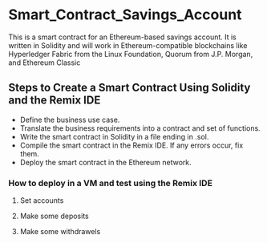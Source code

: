 # Smart_Contract_Savings_Account
This is a smart contract for an Ethereum-based savings account. It is written in Solidity and will work in Ethereum-compatible blockchains like Hyperledger Fabric from the Linux Foundation, Quorum from J.P. Morgan, and Ethereum Classic

## Steps to Create a Smart Contract Using Solidity and the Remix IDE

* Define the business use case.
* Translate the business requirements into a contract and set of functions.
* Write the smart contract in Solidity in a file ending in .sol.
* Compile the smart contract in the Remix IDE. If any errors occur, fix them.
* Deploy the smart contract in the Ethereum network.

### How to deploy in a VM and test using the Remix IDE

1. Set accounts

2. Make some deposits

3. Make some withdrawels
